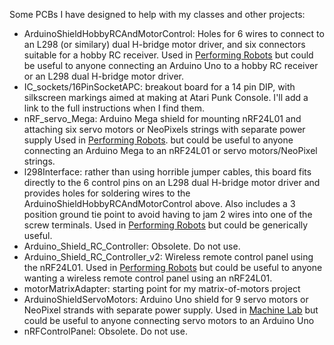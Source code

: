Some PCBs I have designed to help with my classes and other projects:
- ArduinoShieldHobbyRCAndMotorControl: Holes for 6 wires to connect
  to an L298 (or similary) dual H-bridge motor driver, and six connectors
  suitable for a hobby RC receiver. 
  Used in [Performing
  Robots](https://github.com/michaelshiloh/PerformingRobots)
  but could be useful to
  anyone connecting an Arduino Uno to a hobby RC receiver or an L298 dual
  H-bridge motor driver.
- IC_sockets/16PinSocketAPC: breakout board for a 14 pin DIP, with silkscreen
  markings aimed at making at Atari Punk Console. I'll add a link to the full
  instructions when I find them.
- nRF_servo_Mega: Arduino Mega shield for mounting nRF24L01 and attaching six
  servo motors or NeoPixels strings with separate power supply
  Used in [Performing
  Robots](https://github.com/michaelshiloh/PerformingRobots).
  but could be useful to
  anyone connecting an Arduino Mega to an nRF24L01
  or servo motors/NeoPixel strings.
- l298Interface: rather than using horrible jumper cables, this board fits
  directly to the 6 control pins on an L298 dual H-bridge motor driver and
  provides holes for soldering wires to the
  ArduinoShieldHobbyRCAndMotorControl above. Also includes a 3 position ground
  tie point to avoid having to jam 2 wires into one of the screw terminals.
  Used in [Performing
  Robots](https://github.com/michaelshiloh/PerformingRobots) but could be
  generically useful.
- Arduino_Shield_RC_Controller: Obsolete. Do not use.
- Arduino_Shield_RC_Controller_v2: Wireless remote control panel using the
  nRF24L01.
  Used in [Performing
  Robots](https://github.com/michaelshiloh/PerformingRobots)
  but could be useful to
  anyone wanting a wireless remote control panel using an nRF24L01.
- motorMatrixAdapter: starting point for my matrix-of-motors project
- ArduinoShieldServoMotors: Arduino Uno shield for 9 servo motors or NeoPixel
  strands with separate power supply.
  Used in [Machine 
  Lab](https://github.com/michaelshiloh/MachineLab) 
  but could be useful to
  anyone connecting servo motors to an Arduino Uno
- nRFControlPanel: Obsolete. Do not use.


